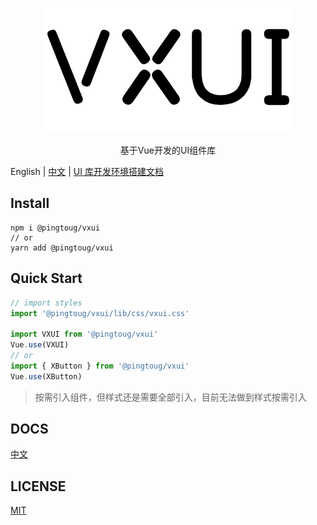 <p align="center">
  <img src="./logo.png" />
</p>
<p align="center">
  基于Vue开发的UI组件库
</p>

English | [中文](https://github.com/PingTouG/vxui/blob/master/README.zn-CN.md) | [UI 库开发环境搭建文档](https://github.com/PingTouG/vxui/blob/master/development-environment.md)

## Install

```
npm i @pingtoug/vxui
// or
yarn add @pingtoug/vxui
```

## Quick Start

```javascript
// import styles
import '@pingtoug/vxui/lib/css/vxui.css'

import VXUI from '@pingtoug/vxui'
Vue.use(VXUI)
// or
import { XButton } from '@pingtoug/vxui'
Vue.use(XButton)
```

> 按需引入组件，但样式还是需要全部引入，目前无法做到样式按需引入

## DOCS

[中文](https://pingtoug.github.io/vxui)

## LICENSE

[MIT](https://github.com/PingTouG/vxui/blob/master/LICENSE.md)
